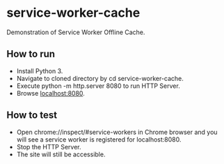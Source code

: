 # service-worker-cache
Demonstration of Service Worker Offline Cache. 

## How to run
- Install Python 3.
- Navigate to cloned directory by cd service-worker-cache.
- Execute python -m http.server 8080 to run HTTP Server.
- Browse [localhost:8080](http://localhost:8080).

## How to test
- Open chrome://inspect/#service-workers in Chrome browser and you will see a service worker is registered for localhost:8080.
- Stop the HTTP Server.
- The site will still be accessible.
